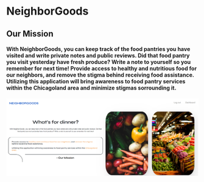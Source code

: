 # NeighborGoods

## Our Mission
#### With NeighborGoods, you can keep track of the food pantries you have visited and write private notes and public reviews. Did that food pantry you visit yesterday have fresh produce? Write a note to yourself so you remember for next time! Provide access to healthy and nutritious food for our neighbors, and remove the stigma behind receiving food assistance. Utilizing this application will bring awareness to food pantry services within the Chicagoland area and minimize stigmas sorrounding it.

![The San Juan Mountains are beautiful!](public\assets\mainpage.png)

